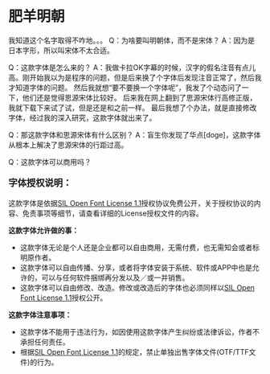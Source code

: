 # 肥羊明朝
我知道这个名字取得不咋地。。。
Q：为啥要叫明朝体，而不是宋体？
A：因为是日本字形，所以叫宋体不太合适。

Q：这款字体是怎么来的？
A：我做卡拉OK字幕的时候，汉字的假名注音有点儿高。刚开始我以为是程序的问题，但是后来换了个字体后发现注音正常了，然后我才知道字体的问题。
然后我就想“要不要换一个字体呢”，我发了个动态问了一下，他们还是觉得思源宋体比较好。
后来我在网上翻到了思源宋体行高修正版，我就下载下来试了试，但是还是和之前一样。
最后我想了个办法，就是直接修改字体，经过我的深入研究，这款字体就出来了。

Q：那这款字体和思源宋体有什么区别？
A：盲生你发现了华点[doge]，这款字体从根本上解决了思源宋体的行距过高。

Q：这款字体可以商用吗？
<div class="wp-block-group has-very-light-gray-background-color has-background m-group"><div class="wp-block-group__inner-container">
<p style="font-size:18px"><strong>字体授权说明：</strong></p>



<p>这款字体是依据<a rel="noreferrer noopener" aria-label="SIL Open Font License 1.1（在新窗口打开）" href="https://www.maoken.com/ofl" target="_blank">SIL Open Font License 1.1</a>授权协议免费公开，关于授权协议的内容、免责事项等细节，请查看详细的License授权文件的内容。</p>



<p>    <strong>这款字体允许做的事：</strong></p>



<ul><li>这款字体无论是个人还是企业都可以自由商用，无需付费，也无需知会或者标明原作者。</li><li>这款字体可以自由传播、分享，或者将字体安装于系统、软件或APP中也是允许的，可以与任何软件捆绑再分发以及／或一并销售。</li><li>这款字体可以自由修改、改造。修改或改造后的字体也必须同样以<a rel="noreferrer noopener" href="https://www.maoken.com/ofl" target="_blank">SIL Open Font License 1.1</a>授权公开。</li></ul>



<p>    <strong>这款字体注意事项：</strong></p>



<ul><li>这款字体不能用于违法行为，如因使用这款字体产生纠纷或法律诉讼，作者不承担任何责任。</li><li>根据<a rel="noreferrer noopener" href="https://www.maoken.com/ofl" target="_blank">SIL Open Font License 1.1</a>的规定，禁止单独出售字体文件(OTF/TTF文件)的行为。</li></ul>
</div></div>
